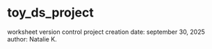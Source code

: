 # toy_ds_project
worksheet version control
project creation date: september 30, 2025
author: Natalie K.
